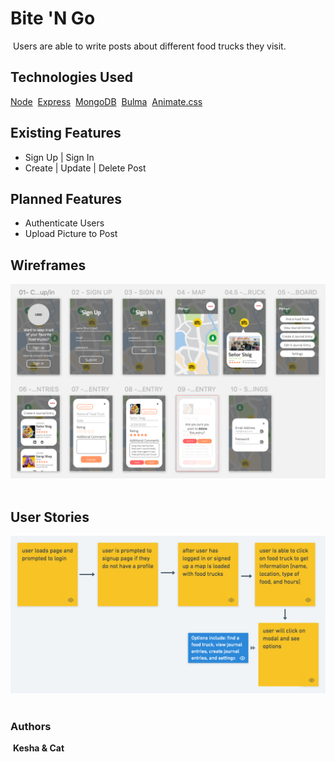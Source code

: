 # Bite 'N Go
​
Users are able to write posts about different food trucks they visit.
​
## Technologies Used
[Node](https://nodejs.org/en/)
​
[Express](https://expressjs.com/)
​
[MongoDB](https://www.mongodb.com/)
​
[Bulma](https://bulma.io/)
​
[Animate.css](https://daneden.github.io/animate.css/)
​
​
## Existing Features
* Sign Up | Sign In
* Create | Update | Delete Post
​
​
## Planned Features
* Authenticate Users
* Upload Picture to Post
​
## Wireframes
![Bite 'N Go Wireframe](./assets/bng-wireframes.png)
​
## User Stories
![User Stories](./assets/user-stories.png)
​
​
​
​
### Authors
​
__Kesha & Cat__